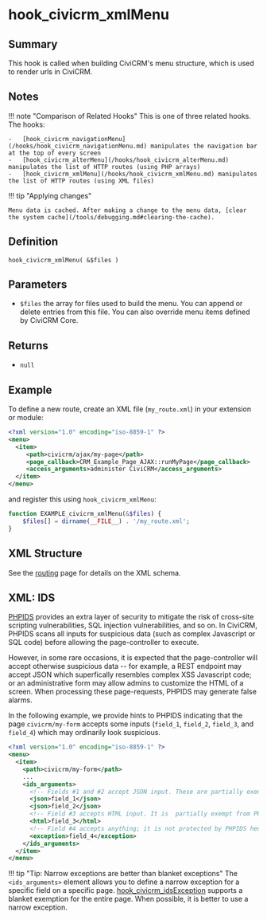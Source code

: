 # hook_civicrm_xmlMenu

## Summary

This hook is called when building CiviCRM's menu structure, which is
used to render urls in CiviCRM.

## Notes

!!! note "Comparison of Related Hooks"
    This is one of three related hooks. The hooks:

    -   [hook_civicrm_navigationMenu](/hooks/hook_civicrm_navigationMenu.md) manipulates the navigation bar at the top of every screen
    -   [hook_civicrm_alterMenu](/hooks/hook_civicrm_alterMenu.md) manipulates the list of HTTP routes (using PHP arrays)
    -   [hook_civicrm_xmlMenu](/hooks/hook_civicrm_xmlMenu.md) manipulates the list of HTTP routes (using XML files)

!!! tip "Applying changes"

    Menu data is cached. After making a change to the menu data, [clear the system cache](/tools/debugging.md#clearing-the-cache).

## Definition

    hook_civicrm_xmlMenu( &$files )

## Parameters

-   `$files` the array for files used to build the menu. You can append
    or delete entries from this file. You can also override menu items
    defined by CiviCRM Core.

## Returns

-   `null`

## Example

To define a new route, create an XML file (`my_route.xml`) in your extension or module:

```xml
<?xml version="1.0" encoding="iso-8859-1" ?>
<menu>
  <item>
     <path>civicrm/ajax/my-page</path>
     <page_callback>CRM_Example_Page_AJAX::runMyPage</page_callback>
     <access_arguments>administer CiviCRM</access_arguments>
  </item>
</menu>
```

and register this using `hook_civicrm_xmlMenu`:

```php
function EXAMPLE_civicrm_xmlMenu(&$files) {
    $files[] = dirname(__FILE__) . '/my_route.xml';
}
```

## XML Structure

See the [routing](/framework/routing.md) page for details on the XML schema.

## XML: IDS

[PHPIDS](https://github.com/PHPIDS/PHPIDS) provides an extra layer of
security to mitigate the risk of cross-site scripting vulnerabilities, SQL
injection vulnerabilities, and so on.  In CiviCRM, PHPIDS scans all inputs
for suspicious data (such as complex Javascript or SQL code) before allowing
the page-controller to execute.

However, in some rare occasions, it is expected that the page-controller
will accept otherwise suspicious data -- for example, a REST endpoint may
accept JSON which superfically resembles complex XSS Javascript code; or an
administrative form may allow admins to customize the HTML of a screen.
When processing these page-requests, PHPIDS may generate false alarms.

In the following example, we provide hints to PHPIDS indicating that the
page `civicrm/my-form` accepts some inputs (`field_1`, `field_2`, `field_3`,
and `field_4`) which may ordinarily look suspicious.

```xml
<?xml version="1.0" encoding="iso-8859-1" ?>
<menu>
  <item>
    <path>civicrm/my-form</path>
    ...
    <ids_arguments>
      <!-- Fields #1 and #2 accept JSON input. These are partially exempt from PHPIDS -- they use less aggressive heuristics. -->
      <json>field_1</json>
      <json>field_2</json>
      <!-- Field #3 accepts HTML input. It is  partially exempt from PHPIDS -- they use less aggressive heuristics. -->
      <html>field_3</html>
      <!-- Field #4 accepts anything; it is not protected by PHPIDS heuristics. -->
      <exception>field_4</exception>
    </ids_arguments>
  </item>
</menu>
```

!!! tip "Tip: Narrow exceptions are better than blanket exceptions"
    The `<ids_arguments>` element allows you to define a narrow exception for a specific field on a specific page.
    [hook_civicrm_idsException](/hooks/hook_civicrm_idsException.md) supports a blanket exemption for the entire page.
    When possible, it is better to use a narrow exception.
